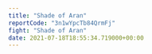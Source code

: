 ```yaml
---
title: "Shade of Aran"
reportCode: "3n1wYpcTb84QrmFj"
fight: "Shade of Aran"
date: 2021-07-18T18:55:34.719000+00:00
---
```

